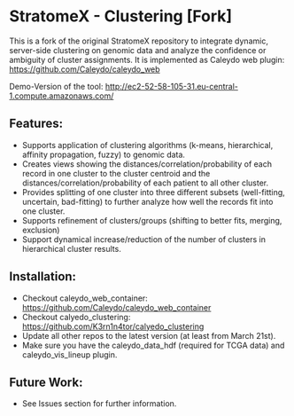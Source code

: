 StratomeX - Clustering [Fork]
=============================

This is a fork of the original StratomeX repository to integrate dynamic, server-side clustering on
genomic data and analyze the confidence or ambiguity of cluster assignments.
It is implemented as Caleydo web plugin: https://github.com/Caleydo/caleydo_web

Demo-Version of the tool: http://ec2-52-58-105-31.eu-central-1.compute.amazonaws.com/

Features:
--------
- Supports application of clustering algorithms (k-means, hierarchical, affinity propagation, fuzzy) to genomic data.
- Creates views showing the distances/correlation/probability of each record in one cluster to the cluster centroid and the distances/correlation/probability
of each patient to all other cluster.
- Provides splitting of one cluster into three different subsets (well-fitting, uncertain, bad-fitting) to further analyze how well the records fit into one cluster.
- Supports refinement of clusters/groups (shifting to better fits, merging, exclusion) 
- Support dynamical increase/reduction of the number of clusters in hierarchical cluster results.

Installation:
------------
- Checkout caleydo_web_container: https://github.com/Caleydo/caleydo_web_container
- Checkout calyedo_clustering: https://github.com/K3rn1n4tor/calyedo_clustering
- Update all other repos to the latest version (at least from March 21st).
- Make sure you have the caleydo_data_hdf (required for TCGA data) and caleydo_vis_lineup plugin.

Future Work:
-----------
- See Issues section for further information.

